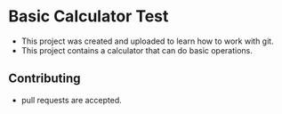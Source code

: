 # Basic Calculator Test

* This project was created and uploaded to learn how to work with git.
* This project contains a calculator that can do basic operations.

## Contributing

* pull requests are accepted.
